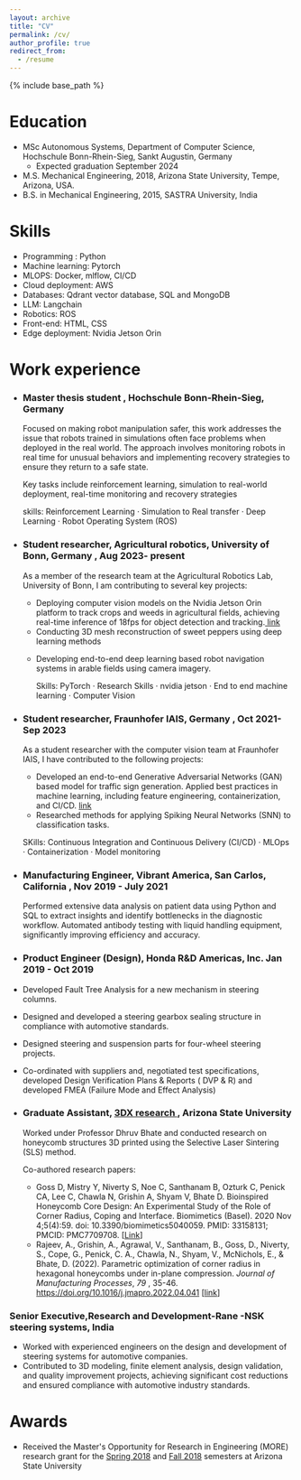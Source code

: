 ```yaml
---
layout: archive
title: "CV"
permalink: /cv/
author_profile: true
redirect_from:
  - /resume
---
```

{% include base_path %}

Education
=========

* MSc Autonomous Systems, Department of Computer Science, Hochschule Bonn-Rhein-Sieg, Sankt Augustin, Germany
  * Expected graduation September 2024
* M.S. Mechanical Engineering, 2018, Arizona State University, Tempe, Arizona, USA.
* B.S. in Mechanical Engineering, 2015, SASTRA University, India

Skills
======

* Programming : Python
* Machine learning: Pytorch
* MLOPS: Docker, mlflow, CI/CD
* Cloud deployment: AWS
* Databases: Qdrant vector database, SQL and MongoDB
* LLM: Langchain
* Robotics: ROS
* Front-end: HTML, CSS
* Edge deployment: Nvidia Jetson Orin

Work experience
===============

* ### Master thesis student , Hochschule Bonn-Rhein-Sieg, Germany

  Focused on making robot manipulation safer, this work addresses the issue that robots trained in simulations often face problems when deployed in the real world. The approach involves monitoring robots in real time for unusual behaviors and implementing recovery strategies to ensure they return to a safe state.

  Key tasks include reinforcement learning, simulation to real-world deployment, real-time monitoring and recovery strategies

  skills: Reinforcement Learning · Simulation to Real transfer · Deep Learning · Robot Operating System (ROS)
* ### Student researcher, Agricultural robotics, University of Bonn, Germany , Aug 2023- present

  As a member of the research team at the Agricultural Robotics Lab, University of Bonn, I am contributing to several key projects:


  * Deploying computer vision models on the Nvidia Jetson Orin platform to track crops and weeds in agricultural fields, achieving real-time inference of 18fps for object detection and tracking.[ link](https://bharathsanthanam94.github.io//portfolio/portfolio-3/)
  * Conducting 3D mesh reconstruction of sweet peppers using deep learning methods

  - Developing end-to-end deep learning based robot navigation systems in arable fields using camera imagery.

    Skills: PyTorch · Research Skills · nvidia jetson · End to end machine learning · Computer Vision
* ### Student researcher, Fraunhofer IAIS, Germany , Oct 2021- Sep 2023

  As a student researcher with the computer vision team at Fraunhofer IAIS, I have contributed to the following projects:


  - Developed an end-to-end Generative Adversarial Networks (GAN) based model for traffic sign generation. Applied best practices in machine learning, including feature engineering, containerization, and CI/CD. [link](https://bharathsanthanam94.github.io//portfolio/portfolio-4/)
  - Researched methods for applying Spiking Neural Networks (SNN) to classification tasks.

  SKills: Continuous Integration and Continuous Delivery (CI/CD) · MLOps · Containerization · Model monitoring
* ### Manufacturing Engineer, Vibrant America, San Carlos, California , Nov 2019 - July 2021

  Performed extensive data analysis on patient data using Python and SQL to extract insights and identify bottlenecks in the diagnostic workflow. Automated antibody testing with liquid handling equipment, significantly improving efficiency and accuracy.
* ### Product Engineer (Design), Honda R&D Americas, Inc. Jan 2019 - Oct 2019

- Developed Fault Tree Analysis for a new mechanism in steering columns.
- Designed and developed a steering gearbox sealing structure in compliance with automotive standards.
- Designed steering and suspension parts for four-wheel steering projects.
- Co-ordinated with suppliers and, negotiated test specifications, developed Design Verification Plans & Reports ( DVP & R) and developed FMEA (Failure Mode and Effect Analysis)
- ### Graduate Assistant, [3DX research ](https://3dxresearch.com/), Arizona State University

  Worked under Professor Dhruv Bhate and conducted research on honeycomb structures 3D printed using the Selective Laser Sintering (SLS) method.

  Co-authored research papers:


  - Goss D, Mistry Y, Niverty S, Noe C, Santhanam B, Ozturk C, Penick CA, Lee C, Chawla N, Grishin A, Shyam V, Bhate D. Bioinspired Honeycomb Core Design: An Experimental Study of the Role of Corner Radius, Coping and Interface. Biomimetics (Basel). 2020 Nov 4;5(4):59. doi: 10.3390/biomimetics5040059. PMID: 33158131; PMCID: PMC7709708. [[Link](https://pubmed.ncbi.nlm.nih.gov/33158131/)]
  - Rajeev, A., Grishin, A., Agrawal, V., Santhanam, B., Goss, D., Niverty, S., Cope, G., Penick, C. A., Chawla, N., Shyam, V., McNichols, E., & Bhate, D. (2022). Parametric optimization of corner radius in hexagonal honeycombs under in-plane compression. *Journal of Manufacturing Processes*,  *79* , 35-46. https://doi.org/10.1016/j.jmapro.2022.04.041 [[link](https://www.sciencedirect.com/science/article/abs/pii/S1526612522002742)]


### Senior Executive,Research and Development-Rane -NSK steering systems, India

- Worked with experienced engineers on the design and development of steering systems for automotive companies.
- Contributed to 3D modeling, finite element analysis, design validation, and quality improvement projects, achieving significant cost reductions and ensured compliance with automotive industry standards.

Awards
======

* Received the Master's Opportunity for Research in Engineering (MORE) research grant for the [Spring 2018](https://forge.engineering.asu.edu/furiproject/parametric-design-optimization-of-multi-functional-honeycomb-structures-for-additive-manufacturing/) and [Fall 2018](https://forge.engineering.asu.edu/furiproject/the-effect-of-corner-radius-on-the-mechanical-behavior-of-additively-manufactured-honeycomb-structures/) semesters at Arizona State University
